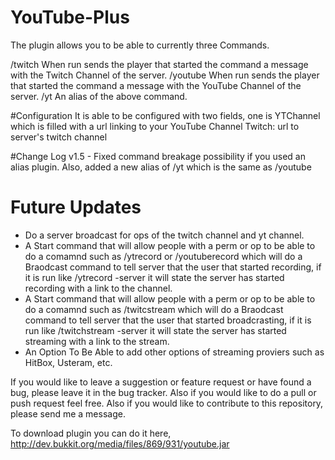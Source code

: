 # YouTube-Plus
The plugin allows you to be able to currently three Commands.

/twitch When run sends the player that started the command a message with the Twitch Channel of the server.
/youtube When run sends the player that started the command a message with the YouTube Channel of the server.
/yt An alias of the above command.

#Configuration
It is able to be configured with two fields, one is YTChannel which is filled with a url linking to your YouTube Channel
Twitch: url to server's twitch channel

#Change Log
v1.5 - Fixed command breakage possibility if you used an alias plugin. Also, added a new alias of /yt which is the same as /youtube

# Future Updates 
* Do a server broadcast for ops of the twitch channel and yt channel.
* A Start command that will allow people with a perm or op to be able to do a comamnd such as /ytrecord or /youtuberecord which will do a Braodcast command to tell server that the user that started recording, if it is run like /ytrecord -server it will state the server has started recording with a link to the channel.
* A Start command that will allow people with a perm or op to be able to do a comamnd such as /twitcstream which will do a Braodcast command to tell server that the user that started broadcrasting, if it is run like /twitchstream -server it will state the server has started streaming with a link to the stream.
* An Option To Be Able to add other options of streaming proviers such as HitBox, Usteram, etc.

If you would like to leave a suggestion or feature request or have found a bug, please leave it in the bug tracker. Also if you would like to do a pull or push request feel free. Also if you would like to contribute to this repository, please send me a message.


To download plugin you can do it here, http://dev.bukkit.org/media/files/869/931/youtube.jar


